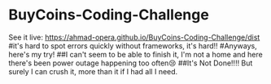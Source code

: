 # BuyCoins-Coding-Challenge
See it live: https://ahmad-opera.github.io/BuyCoins-Coding-Challenge/dist
#it's hard to spot errors quickly without frameworks, it's hard!!
#Anyways, here's my try!
##I can't seem to be able to finish it, I'm not a home and here there's been power outage happening too often😢
##It's Not Done!!!! But surely I can crush it, more than it if I had all I need.
